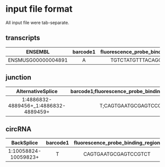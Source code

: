 # input file format

All input file were tab-separate.

## transcripts

|ENSEMBL | barcode1 | fluorescence_probe_binding_region | barcode2 | SYMBOL | fluorescence_label|
| :------: | :------: | :------: | :------: | :------: | :------: |
|ENSMUSG00000004891|A|TGTCTATGTTTACAGCGGGC|C|Nes|DO1-G|


## junction
|AlternativeSplice | barcode1;fluorescence_probe_binding_region;barcode2 | barcode1;fluorescence_probe_binding_region;barcode2 |
| :------: | :------: | :------: |
|1:4886832-4889456+_1:4886832-4889459+|T;CAGTGAATGCGAGTCCGTCT;G|T;CAGTGAATGCGAGTCCGTCT;G|

## circRNA
|BackSplice | barcode1 | fluorescence_probe_binding_region | barcode2|
| :------: | :------: | :------: |:------: |
|1:10058824-10059823+|T|CAGTGAATGCGAGTCCGTCT|G|